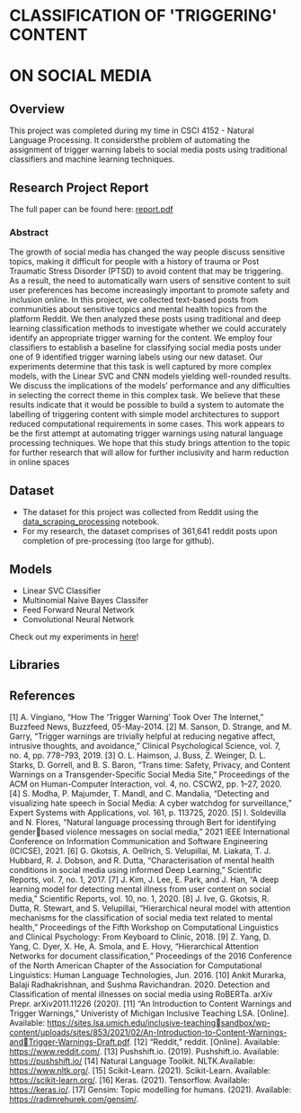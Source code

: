 # CLASSIFICATION OF 'TRIGGERING' CONTENT 
# ON SOCIAL MEDIA

## Overview
  This project was completed during my time in CSCI 4152 - Natural Language Processing. It considersthe problem of automating the assignment of trigger warning labels to   social media posts using traditional classifiers and machine learning techniques.

  ## Research Project Report
  The full paper can be found here: [report.pdf](https://github.com/ksek87/trigger_warning_classification/blob/main/report.pdf)
  ### Abstract
  The growth of social media has changed the way people discuss sensitive topics, making it difficult 
  for people with a history of trauma or Post Traumatic Stress Disorder (PTSD) to avoid content that 
  may be triggering. As a result, the need to automatically warn users of sensitive content to suit 
  user preferences has become increasingly important to promote safety and inclusion online. In this 
  project, we collected text-based posts from communities about sensitive topics and mental health 
  topics from the platform Reddit. We then analyzed these posts using traditional and deep learning 
  classification methods to investigate whether we could accurately identify an appropriate trigger 
  warning for the content. We employ four classifiers to establish a baseline for classifying social 
  media posts under one of 9 identified trigger warning labels using our new dataset. Our 
  experiments determine that this task is well captured by more complex models, with the Linear 
  SVC and CNN models yielding well-rounded results. We discuss the implications of the models’ 
  performance and any difficulties in selecting the correct theme in this complex task. We believe 
  that these results indicate that it would be possible to build a system to automate the labelling of 
  triggering content with simple model architectures to support reduced computational requirements 
  in some cases. This work appears to be the first attempt at automating trigger warnings using 
  natural language processing techniques. We hope that this study brings attention to the topic for 
  further research that will allow for further inclusivity and harm reduction in online spaces
  
 ## Dataset 
  - The dataset for this project was collected from Reddit using the [data_scraping_processing](https://github.com/ksek87/trigger_warning_classification/blob/main/src/data_scraping_processing.ipynb) notebook. 
  - For my research, the dataset comprises of 361,641 reddit posts upon completion of pre-processing (too large for github). 

## Models
- Linear SVC Classifier 
- Multinomial Naive Bayes Classifer
- Feed Forward Neural Network
- Convolutional Neural Network

Check out my experiments in [here](https://github.com/ksek87/trigger_warning_classification/blob/main/src/pre_processing_and_modelling.ipynb)!

## Libraries

## References
[1] A. Vingiano, “How The ‘Trigger Warning’ Took Over The Internet,” Buzzfeed News, 
Buzzfeed, 05-May-2014. 
[2] M. Sanson, D. Strange, and M. Garry, “Trigger warnings are trivially helpful at reducing 
negative affect, intrusive thoughts, and avoidance,” Clinical Psychological Science, vol. 7, 
no. 4, pp. 778–793, 2019. 
[3] O. L. Haimson, J. Buss, Z. Weinger, D. L. Starks, D. Gorrell, and B. S. Baron, “Trans time: 
Safety, Privacy, and Content Warnings on a Transgender-Specific Social Media Site,” 
Proceedings of the ACM on Human-Computer Interaction, vol. 4, no. CSCW2, pp. 1–27, 
2020. 
[4] S. Modha, P. Majumder, T. Mandl, and C. Mandalia, “Detecting and visualizing hate speech 
in Social Media: A cyber watchdog for surveillance,” Expert Systems with Applications, vol. 
161, p. 113725, 2020. 
[5] I. Soldevilla and N. Flores, “Natural language processing through Bert for identifying genderbased violence messages on social media,” 2021 IEEE International Conference on 
Information Communication and Software Engineering (ICICSE), 2021. 
[6] G. Gkotsis, A. Oellrich, S. Velupillai, M. Liakata, T. J. Hubbard, R. J. Dobson, and R. Dutta, 
“Characterisation of mental health conditions in social media using informed Deep 
Learning,” Scientific Reports, vol. 7, no. 1, 2017. 
[7] J. Kim, J. Lee, E. Park, and J. Han, “A deep learning model for detecting mental illness from 
user content on social media,” Scientific Reports, vol. 10, no. 1, 2020. 
[8] J. Ive, G. Gkotsis, R. Dutta, R. Stewart, and S. Velupillai, “Hierarchical neural model with 
attention mechanisms for the classification of social media text related to mental health,” 
Proceedings of the Fifth Workshop on Computational Linguistics and Clinical Psychology: 
From Keyboard to Clinic, 2018. 
[9] Z. Yang, D. Yang, C. Dyer, X. He, A. Smola, and E. Hovy, “Hierarchical Attention Networks 
for document classification,” Proceedings of the 2016 Conference of the North American 
Chapter of the Association for Computational Linguistics: Human Language Technologies, 
Jun. 2016. 
[10] Ankit Murarka, Balaji Radhakrishnan, and Sushma Ravichandran. 2020. Detection and 
Classification of mental illnesses on social media using RoBERTa. arXiv Prepr. 
arXiv2011.11226 (2020).
[11] “An Introduction to Content Warnings and Trigger Warnings,” Univeristy of Michigan 
Inclusive Teaching LSA. [Online]. Available: https://sites.lsa.umich.edu/inclusive-teachingsandbox/wp-content/uploads/sites/853/2021/02/An-Introduction-to-Content-Warnings-andTrigger-Warnings-Draft.pdf. 
[12] “Reddit,” reddit. [Online]. Available: https://www.reddit.com/.
[13] Pushshift.io. (2019). Pushshift.io. Available: https://pushshift.io/
[14] Natural Language Toolkit. NLTK.Available: https://www.nltk.org/.
[15] Scikit-Learn. (2021). Scikit-Learn. Available: https://scikit-learn.org/.
[16] Keras. (2021). Tensorflow. Available: https://keras.io/.
[17] Gensim: Topic modelling for humans. (2021). Available: https://radimrehurek.com/gensim/.
